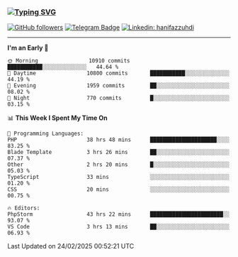 ### [![Typing SVG](https://readme-typing-svg.herokuapp.com?font=lato&size=22&lines=Hi+There+👋)](https://git.io/typing-svg) 

[![GitHub followers](https://img.shields.io/github/followers/hanifazzuhdi?label=Follow&style=social)](https://github.com/hanifazzuhdi/?tab=follow) 
[![Telegram Badge](https://img.shields.io/badge/-hanif0198-blue?style=social&logo=telegram&link=https://www.t.me/hanif0198/)](https://www.t.me/hanif0198/) 
[![Linkedin: hanifazzuhdi](https://img.shields.io/badge/-hanifazzuhdi-blue?style=flat-square&logo=Linkedin&logoColor=white&link=https://www.linkedin.com/in/hanif-az-zuhdi-69688019b/)](https://www.linkedin.com/in/hanif-az-zuhdi-69688019b/) 

<hr/>

<!--START_SECTION:waka-->
**I'm an Early 🐤** 

```text
🌞 Morning                10910 commits       ███████████░░░░░░░░░░░░░░   44.64 % 
🌆 Daytime                10800 commits       ███████████░░░░░░░░░░░░░░   44.19 % 
🌃 Evening                1959 commits        ██░░░░░░░░░░░░░░░░░░░░░░░   08.02 % 
🌙 Night                  770 commits         █░░░░░░░░░░░░░░░░░░░░░░░░   03.15 % 
```


📊 **This Week I Spent My Time On** 

```text
💬 Programming Languages: 
PHP                      38 hrs 48 mins      █████████████████████░░░░   83.25 % 
Blade Template           3 hrs 26 mins       ██░░░░░░░░░░░░░░░░░░░░░░░   07.37 % 
Other                    2 hrs 20 mins       █░░░░░░░░░░░░░░░░░░░░░░░░   05.03 % 
TypeScript               33 mins             ░░░░░░░░░░░░░░░░░░░░░░░░░   01.20 % 
CSS                      20 mins             ░░░░░░░░░░░░░░░░░░░░░░░░░   00.75 % 

🔥 Editors: 
PhpStorm                 43 hrs 22 mins      ███████████████████████░░   93.07 % 
VS Code                  3 hrs 13 mins       ██░░░░░░░░░░░░░░░░░░░░░░░   06.93 % 
```


 Last Updated on 24/02/2025 00:52:21 UTC
<!--END_SECTION:waka-->
